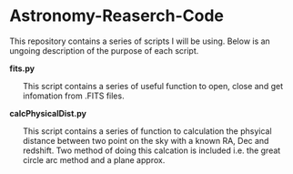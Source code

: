# Astronomy-Reaserch-Code

This repository contains a series of scripts I will be using. Below is an ungoing description of the purpose of each script.

<b>fits.py</b> <br>
 <ul>This script contains a series of useful function to open, close and get infomation from .FITS files.</ul>
 
 <b>calcPhysicalDist.py</b> <br>
  <ul>This script contains a series of function to calculation the phsyical distance between two point on the sky with a known RA, Dec and redshift. Two method of doing this calcation is included i.e. the great circle arc method and a plane approx.</ul>
